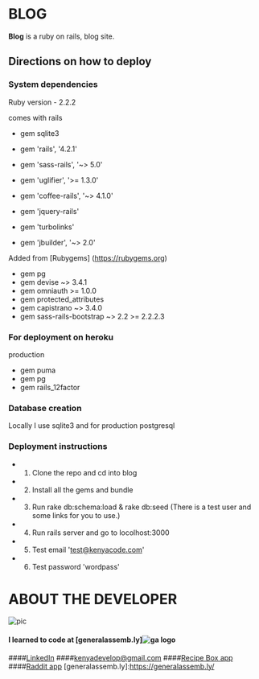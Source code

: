 # BLOG

**Blog** is a ruby on rails, blog site.

## Directions on how to deploy

### System dependencies
Ruby version - 2.2.2

comes with rails
* gem sqlite3
* gem 'rails', '4.2.1'

* gem 'sass-rails', '~> 5.0'
* gem 'uglifier', '>= 1.3.0'
* gem 'coffee-rails', '~> 4.1.0'
* gem 'jquery-rails'
* gem 'turbolinks'
* gem 'jbuilder', '~> 2.0'

Added from [Rubygems] (https://rubygems.org)

* gem pg
* gem devise ~> 3.4.1
* gem omniauth >= 1.0.0
* gem protected_attributes
* gem capistrano ~> 3.4.0
* gem sass-rails-bootstrap ~> 2.2 >= 2.2.2.3

### For deployment on heroku
production

* gem puma
* gem pg
* gem rails_12factor

### Database creation
Locally I use sqlite3 and for production postgresql

### Deployment instructions
*	1. Clone the repo and cd into blog
*	2. Install all the gems and bundle
*	3. Run rake db:schema:load & rake db:seed (There is a test user and some links for you to use.)
*	4. Run rails server and go to locolhost:3000
*	5. Test email 'test@kenyacode.com'
*	6. Test password 'wordpass'

# ABOUT THE DEVELOPER

![pic](https://media.licdn.com/mpr/mpr/shrinknp_400_400/p/6/005/0a8/375/381adb6.jpg)

#### I learned to code at [generalassemb.ly]![ga logo](https://media.licdn.com/media/p/3/005/0a3/2df/1671d50.png)
####[LinkedIn](https://www.linkedin.com/in/kenyacode)
####<kenyadevelop@gmail.com>
####[Recipe Box app](https://github.com/kenyacode/recipe_box)
####[Raddit app](https://github.com/kenyacode/raddit)
[generalassemb.ly]:https://generalassemb.ly/

